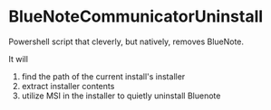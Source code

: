 # BlueNoteCommunicatorUninstall
Powershell script that cleverly, but natively, removes BlueNote. 

It will 
1) find the path of the current install's installer 
2) extract installer contents 
3) utilize MSI in the installer to quietly uninstall Bluenote
